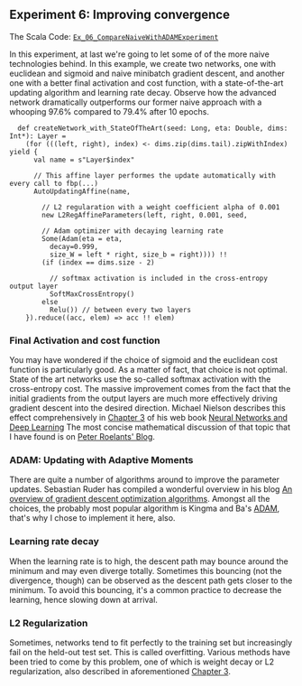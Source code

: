 ## Experiment 6: Improving convergence

The Scala Code: [`Ex_06_CompareNaiveWithADAMExperiment`](Ex_06_CompareNaiveWithADAMExperiment.scala)

In this experiment, at last we're going to let some of of the more naive technologies behind. In this example, we
create two networks, one with euclidean and sigmoid and naive minibatch gradient descent, and another one with a better
final activation and cost function, with a state-of-the-art updating algorithm and learning rate decay. Observe how the 
advanced network dramatically outperforms our former naive approach with a whooping 97.6% compared to 79.4% after 10 epochs.

```
  def createNetwork_with_StateOfTheArt(seed: Long, eta: Double, dims: Int*): Layer =
    (for (((left, right), index) <- dims.zip(dims.tail).zipWithIndex) yield {
      val name = s"Layer$index"
  
      // This affine layer performes the update automatically with every call to fbp(...)
      AutoUpdatingAffine(name,
  
        // L2 regularation with a weight coefficient alpha of 0.001
        new L2RegAffineParameters(left, right, 0.001, seed,
  
        // Adam optimizer with decaying learning rate
        Some(Adam(eta = eta,
          decay=0.999,
          size_W = left * right, size_b = right)))) !!
        (if (index == dims.size - 2)
  
          // softmax activation is included in the cross-entropy output layer
          SoftMaxCrossEntropy()
        else
          Relu()) // between every two layers
    }).reduce((acc, elem) => acc !! elem)
```

### Final Activation and cost function
You may have wondered if the choice of sigmoid and the euclidean cost function is particularly good. As a matter of fact, that choice is not
optimal. State of the art networks use the so-called softmax activation with the cross-entropy cost. The massive improvement
comes from the fact that the initial gradients from the output layers are much more effectively driving gradient descent into the 
desired direction. Michael Nielson describes this effect comprehensively in [Chapter 3](http://neuralnetworksanddeeplearning.com/chap3.html)
of his web book [Neural Networks and Deep Learning](http://neuralnetworksanddeeplearning.com)
The most concise mathematical discussion of that topic that I have found is on 
[Peter Roelants' Blog](http://peterroelants.github.io/posts/neural_network_implementation_intermezzo02/). 

### ADAM: Updating with Adaptive Moments
There are quite a number of algorithms around to improve the parameter updates. Sebastian Ruder has compiled a wonderful overview
in his blog [An overview of gradient descent optimization algorithms](http://ruder.io/optimizing-gradient-descent/index.html).
Amongst all the choices, the probably most popular algorithm is Kingma and Ba's [ADAM](https://arxiv.org/pdf/1412.6980.pdf), 
that's why I chose to implement it here, also. 

### Learning rate decay
When the learning rate is to high, the descent path may bounce around the minimum and may even diverge totally. Sometimes this
bouncing (not the divergence, though) can be observed as the descent path gets closer to the minimum. To avoid this bouncing,
it's a common practice to decrease the learning, hence slowing down at arrival. 

### L2 Regularization
Sometimes, networks tend to fit perfectly to the training set but increasingly fail on the held-out test set. This is called overfitting.
Various methods have been tried to come by this problem, one of which is weight decay or L2 regularization, also described in aforementioned
[Chapter 3](http://neuralnetworksanddeeplearning.com/chap3.html). 



